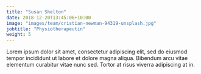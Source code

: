 ```yaml
---
title: "Susan Shelton"
date: 2018-12-20T13:45:06+10:00
image: "images/team/cristian-newman-94319-unsplash.jpg"
jobtitle: "Physiotherapeutin"
weight: 5
---
```


Lorem ipsum dolor sit amet, consectetur adipiscing elit, sed do eiusmod tempor incididunt ut labore et dolore magna aliqua. Bibendum arcu vitae elementum curabitur vitae nunc sed. Tortor at risus viverra adipiscing at in.
